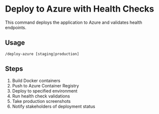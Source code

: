 # Deploy to Azure with Health Checks

This command deploys the application to Azure and validates health endpoints.

## Usage
`/deploy-azure [staging|production]`

## Steps
1. Build Docker containers
2. Push to Azure Container Registry
3. Deploy to specified environment
4. Run health check validations
5. Take production screenshots
6. Notify stakeholders of deployment status